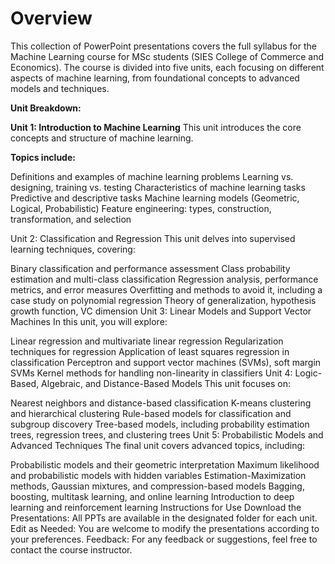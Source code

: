# Overview

This collection of PowerPoint presentations covers the full syllabus for the Machine Learning course for MSc students (SIES College of Commerce and Economics). The course is divided into five units, each focusing on different aspects of machine learning, from foundational concepts to advanced models and techniques. 

**Unit Breakdown:**

**Unit 1: Introduction to Machine Learning**
This unit introduces the core concepts and structure of machine learning. 

**Topics include:**

Definitions and examples of machine learning problems
Learning vs. designing, training vs. testing
Characteristics of machine learning tasks
Predictive and descriptive tasks
Machine learning models (Geometric, Logical, Probabilistic)
Feature engineering: types, construction, transformation, and selection

Unit 2: Classification and Regression
This unit delves into supervised learning techniques, covering:

Binary classification and performance assessment
Class probability estimation and multi-class classification
Regression analysis, performance metrics, and error measures
Overfitting and methods to avoid it, including a case study on polynomial regression
Theory of generalization, hypothesis growth function, VC dimension
Unit 3: Linear Models and Support Vector Machines
In this unit, you will explore:

Linear regression and multivariate linear regression
Regularization techniques for regression
Application of least squares regression in classification
Perceptron and support vector machines (SVMs), soft margin SVMs
Kernel methods for handling non-linearity in classifiers
Unit 4: Logic-Based, Algebraic, and Distance-Based Models
This unit focuses on:

Nearest neighbors and distance-based classification
K-means clustering and hierarchical clustering
Rule-based models for classification and subgroup discovery
Tree-based models, including probability estimation trees, regression trees, and clustering trees
Unit 5: Probabilistic Models and Advanced Techniques
The final unit covers advanced topics, including:

Probabilistic models and their geometric interpretation
Maximum likelihood and probabilistic models with hidden variables
Estimation-Maximization methods, Gaussian mixtures, and compression-based models
Bagging, boosting, multitask learning, and online learning
Introduction to deep learning and reinforcement learning
Instructions for Use
Download the Presentations: All PPTs are available in the designated folder for each unit.
Edit as Needed: You are welcome to modify the presentations according to your preferences.
Feedback: For any feedback or suggestions, feel free to contact the course instructor.
